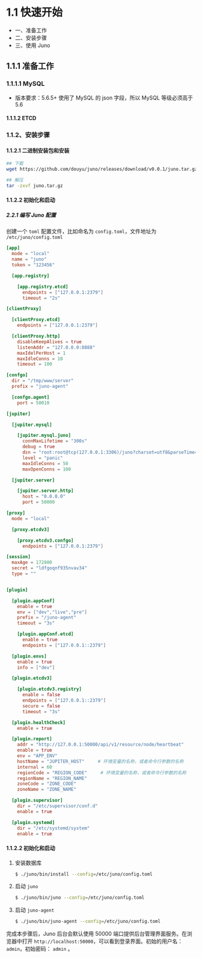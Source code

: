 # 1.1 快速开始

- 一、准备工作
- 二、安装步骤
- 三、使用 Juno

## 1.1.1 准备工作

### 1.1.1.1 MySQL

- 版本要求：5.6.5+
  使用了 MySQL 的 json 字段，所以 MySQL 等级必须高于 5.6

#### 1.1.1.2 ETCD

### 1.1.2、安装步骤

#### 1.1.2.1 二进制安装包和安装

```bash
## 下载
wget https://github.com/douyu/juno/releases/download/v0.0.1/juno.tar.gz

## 解压
tar -zxvf juno.tar.gz
```

#### 1.1.2.2 初始化和启动

##### 2.2.1 编写 Juno 配置

创建一个 `toml` 配置文件，比如命名为 `config.toml`，文件地址为 `/etc/juno/config.toml`

```toml
[app]
  mode = "local"
  name = "juno"
  token = "123456"

  [app.registry]

    [app.registry.etcd]
      endpoints = ["127.0.0.1:2379"]
      timeout = "2s"

[clientProxy]

  [clientProxy.etcd]
    endpoints = ["127.0.0.1:2379"]

  [clientProxy.http]
    disableKeepAlives = true
    listenAddr = "127.0.0.0:8888"
    maxIdelPerHost = 1
    maxIdleConns = 10
    timeout = 100

[confgo]
  dir = "/tmp/www/server"
  prefix = "juno-agent"

  [confgo.agent]
    port = 50010

[jupiter]

  [jupiter.mysql]

    [jupiter.mysql.juno]
      connMaxLifetime = "300s"
      debug = true
      dsn = "root:root@tcp(127.0.0.1:3306)/juno?charset=utf8&parseTime=True&loc=Local&readTimeout=1s&timeout=1s&writeTimeout=3s"
      level = "panic"
      maxIdleConns = 50
      maxOpenConns = 100

  [jupiter.server]

    [jupiter.server.http]
      host = "0.0.0.0"
      port = 50000

[proxy]
  mode = "local"

  [proxy.etcdv3]

    [proxy.etcdv3.confgo]
      endpoints = ["127.0.0.1:2379"]

[session]
  maxAge = 172800
  secret = "ldfgoqnf935nvav34"
  type = ""


[plugin]

  [plugin.appConf]
    enable = true
    env = ["dev","live","pre"]
    prefix = "/juno-agent"
    timeout = "3s"

    [plugin.appConf.etcd]
      enable = true
      endpoints = ["127.0.0.1::2379"]

  [plugin.envs]
    enable = true
    info = ["dev"]

  [plugin.etcdv3]

    [plugin.etcdv3.registry]
      enable = false
      endpoints = ["127.0.0.1::2379"]
      secure = false
      timeout = "3s"

  [plugin.healthCheck]
    enable = true

  [plugin.report]
    addr = "http://127.0.0.1:50000/api/v1/resource/node/heartbeat"
    enable = true
    env = "APP_ENV"
    hostName = "JUPITER_HOST"     # 环境变量的名称，或者命令行参数的名称
    internal = 60
    regionCode = "REGION_CODE"     # 环境变量的名称，或者命令行参数的名称
    regionName = "REGION_NAME"
    zoneCode = "ZONE_CODE"
    zoneName = "ZONE_NAME"

  [plugin.supervisor]
    dir = "/etc/supervisor/conf.d"
    enable = true

  [plugin.systemd]
    dir = "/etc/systemd/system"
    enable = true
```

#### 1.1.2.2 初始化和启动

1. 安装数据库

   ```bash
   $ ./juno/bin/install --config=/etc/juno/config.toml
   ```

2. 启动 `juno`

   ```bash
   $ ./juno/bin/juno --config=/etc/juno/config.toml
   ```

3. 启动 `juno-agent`

   ```bash
   $ ./juno/bin/juno-agent --config=/etc/juno/config.toml
   ```

完成本步骤后，Juno 后台会默认使用 50000 端口提供后台管理界面服务。在浏览器中打开 `http://localhost:50000`，可以看到登录界面。初始的用户名： `admin`，初始密码： `admin` 。
